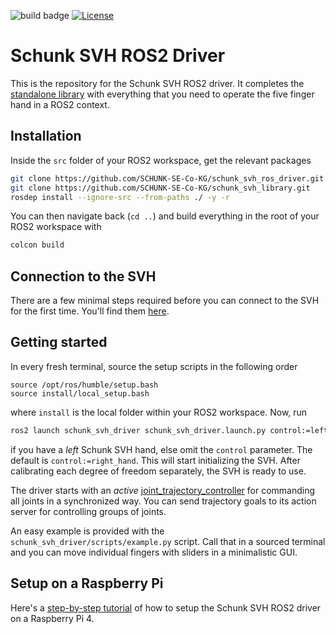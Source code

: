 ![build badge](https://github.com/fzi-forschungszentrum-informatik/schunk_svh_ros_driver/actions/workflows/industrial_ci_humble_action.yml/badge.svg)
[![License](https://img.shields.io/badge/License-GPLv3-orange)](https://opensource.org/licenses/gpl-license)

# Schunk SVH ROS2 Driver

This is the repository for the Schunk SVH ROS2 driver.
It completes the [standalone
library](https://github.com/SCHUNK-SE-Co-KG/schunk_svh_library)
with everything that you need to operate the five finger hand in a ROS2 context.


## Installation
Inside the `src` folder of your ROS2 workspace, get the relevant packages

```bash
git clone https://github.com/SCHUNK-SE-Co-KG/schunk_svh_ros_driver.git
git clone https://github.com/SCHUNK-SE-Co-KG/schunk_svh_library.git
rosdep install --ignore-src --from-paths ./ -y -r
```

You can then navigate back (`cd ..`) and build everything in the root of your ROS2 workspace with

```bash
colcon build
```

## Connection to the SVH
There are a few minimal steps required before you can connect to the SVH for the first time.
You'll find them [here](https://github.com/SCHUNK-SE-Co-KG/schunk_svh_library#connection-to-the-svh).

## Getting started

In every fresh terminal, source the setup scripts in the following order
```
source /opt/ros/humble/setup.bash
source install/local_setup.bash
```
where `install` is the local folder within your ROS2 workspace.
Now, run
```bash
ros2 launch schunk_svh_driver schunk_svh_driver.launch.py control:=left_hand
```
if you have a *left* Schunk SVH hand, else omit the `control` parameter. The default is `control:=right_hand`.
This will start initializing the SVH.
After calibrating each degree of freedom separately, the SVH is ready to use.

The driver starts with an *active* [joint_trajectory_controller](http://wiki.ros.org/joint_trajectory_controller) for commanding all joints in a synchronized way.
You can send trajectory goals to its action server for controlling groups of joints.

An easy example is provided with the `schunk_svh_driver/scripts/example.py` script.
Call that in a sourced terminal and you can move individual fingers with sliders in a minimalistic GUI.

## Setup on a Raspberry Pi
Here's a [step-by-step tutorial](doc/raspberry_pi.md) of how to setup the Schunk SVH ROS2 driver on a Raspberry Pi 4.
